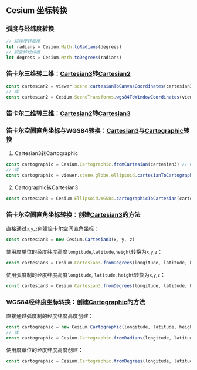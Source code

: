 ## Cesium 坐标转换

### 弧度与经纬度转换

```javascript
// 经纬度转弧度
let radians = Cesium.Math.toRadians(degrees) 
// 弧度转经纬度
let degress = Cesium.Math.toDegrees(radians) 
```

### 笛卡尔三维转二维：[Cartesian3](https://cesium.com/learn/cesiumjs/ref-doc/Cartesian3.html?classFilter=Cartesian)转[Cartesian2](https://cesium.com/learn/cesiumjs/ref-doc/Cartesian2.html?classFilter=Cartesian)

```javascript
const cartesian2 = viewer.scene.cartesianToCanvasCoordinates(cartesian3) // Cartesian3 转 Cartesian2
// 或
const cartesian2 = Cesium.SceneTransforms.wgs84ToWindowCoordinates(viewer.scene, cartesian3) // Cartesian3 转 Cartesian2
```

### 笛卡尔二维转三维：[Cartesian2](https://cesium.com/learn/cesiumjs/ref-doc/Cartesian2.html?classFilter=Cartesian)转[Cartesian3](https://cesium.com/learn/cesiumjs/ref-doc/Cartesian3.html?classFilter=Cartesian)

### 笛卡尔空间直角坐标与WGS84转换：[Cartesian3](https://cesium.com/learn/cesiumjs/ref-doc/Cartesian3.html?classFilter=Cartesian)与[Cartographic](https://cesium.com/learn/cesiumjs/ref-doc/Cartographic.html?classFilter=Cartographic)转换

1. Cartesian3转Cartographic

```javascript
const cartographic = Cesium.Cartographic.fromCartesian(cartesian3) // Cartesian3 转 Cartographic
// 或
const cartographic = viewer.scene.globe.ellipsoid.cartesianToCartographic(cartesian3) // Cartesian3 转 Cartographic
```

2. Cartographic转Cartesian3

```javascript
const cartesian3 = Cesium.Ellipsoid.WGS84.cartographicToCartesian(cartographic) // Cartographic 转 Cartesian3
```

### 笛卡尔空间直角坐标转换：创建[Cartesian3](https://cesium.com/learn/cesiumjs/ref-doc/Cartesian3.html?classFilter=Cartesian)的方法

直接通过`x`,`y`,`z`创建笛卡尔空间直角坐标：

```javascript
const cartesian3 = new Cesium.Cartesian3(x, y, z)
```

使用度单位的经度纬度高度`longitude`,`latitude`,`height`转换为`x`,`y`,`z`：

```javascript
const cartesian3 = Cesium.Cartesian3.fromDegrees(longitude, latitude, height) // longitude, latitude为度°
```

使用弧度制的经度纬度高度`longitude`, `latitude`, `height`转换为`x`,`y`,`z`：

```javascript
const cartesian3 = Cesium.Cartesian3.fromDegrees(longitude, latitude, height) // longitude, latitude为弧度
```

### WGS84经纬度坐标转换：创建[Cartographic](https://cesium.com/learn/cesiumjs/ref-doc/Cartographic.html?classFilter=Cartographic)的方法

直接通过弧度制的经度纬度高度创建：

```javascript
const cartographic = new Cesium.Cartographic(longitude, latitude, height) // longitude, latitude为弧度
// 或
const cartographic = Cesium.Cartographic.fromRadians(longitude, latitude, height) // longitude, latitude为弧度
```

使用度单位的经度纬度高度创建：

```javascript
const cartographic = Cesium.Cartographic.fromDegrees(longitude, latitude, height) // longitude, latitude为度°
```

